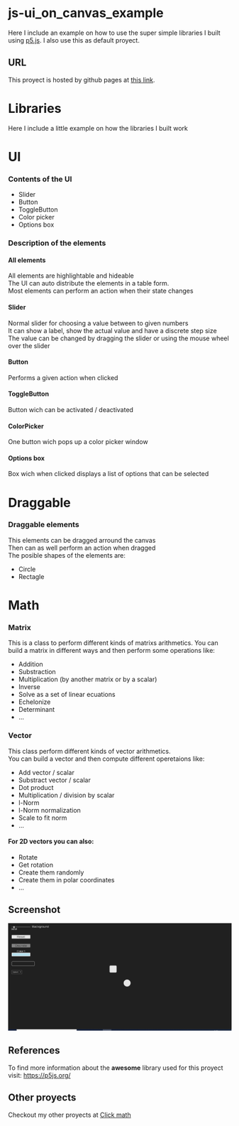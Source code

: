 # js-ui_on_canvas_example
Here I include an example on how to use the super simple libraries I built using <a href="https://p5js.org/">p5.js</a>. I also use this as default proyect.
## URL
This proyect is hosted by github pages at <a href="https://pabloqb2000.github.io/js-ui_on_canvas_example/">this link</a>.
# Libraries
Here I include a little example on how the libraries I built work
# UI
### Contents of the UI
  - Slider
  - Button
  - ToggleButton
  - Color picker
  - Options box
### Description of the elements
#### All elements
All elements are highlightable and hideable <br/>
The UI can auto distribute the elements in a table form. <br/>
Most elements can perform an action when their state changes
#### Slider
Normal slider for choosing a value between to given numbers<br/>
It can show a label, show the actual value and have a discrete step size<br/>
The value can be changed by dragging the slider or using the mouse wheel over the slider
#### Button
Performs a given action when clicked
#### ToggleButton
Button wich can be activated / deactivated
#### ColorPicker
One button wich pops up a color picker window
#### Options box
Box wich when clicked displays a list of options that can be selected
# Draggable
### Draggable elements
This elements can be dragged arround the canvas </br>
Then can as well perform an action when dragged </br>
The posible shapes of the elements are: </br>
  - Circle
  - Rectagle
# Math
### Matrix
This is a class to perform different kinds of matrixs arithmetics.
You can build a matrix in different ways and then perform some operations like:
  - Addition
  - Substraction
  - Multiplication (by another matrix or by a scalar)
  - Inverse
  - Solve as a set of linear ecuations
  - Echelonize
  - Determinant
  - ...
 ### Vector
 This class perform different kinds of vector arithmetics. </br>
 You can build a vector and then compute different operetaions like:
  - Add vector / scalar
  - Substract vector / scalar
  - Dot product
  - Multiplication / division by scalar
  - l-Norm
  - l-Norm normalization
  - Scale to fit norm
  - ...
#### For 2D vectors you can also:
  - Rotate
  - Get rotation
  - Create them randomly
  - Create them in polar coordinates
  - ...
## Screenshot
<img src="imgs/screenshot01.png"></img>
## References
To find more information about the <b>awesome</b> library used for this proyect visit:
<a href="https://p5js.org/"> https://p5js.org/ </a>

## Other proyects
Checkout my other proyects at <a href="https://pabloqb2000.github.io/Click_math/">Click math</a>